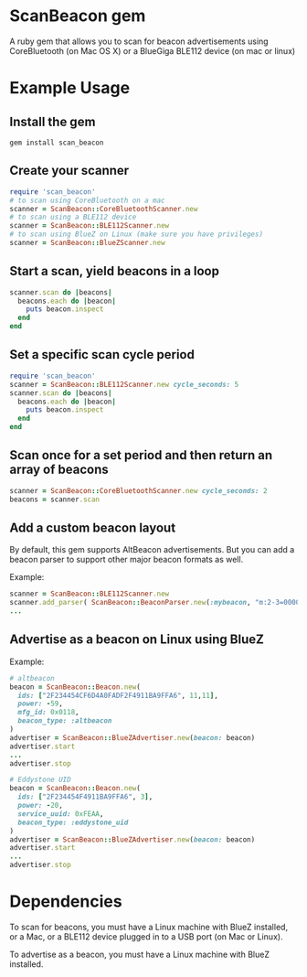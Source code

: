 # ScanBeacon gem

A ruby gem that allows you to scan for beacon advertisements using CoreBluetooth (on Mac OS X) or a BlueGiga BLE112 device (on mac or linux)

# Example Usage

## Install the gem
```
gem install scan_beacon
```

## Create your scanner
``` ruby
require 'scan_beacon'
# to scan using CoreBluetooth on a mac
scanner = ScanBeacon::CoreBluetoothScanner.new
# to scan using a BLE112 device
scanner = ScanBeacon::BLE112Scanner.new
# to scan using BlueZ on Linux (make sure you have privileges)
scanner = ScanBeacon::BlueZScanner.new
```

## Start a scan, yield beacons in a loop
``` ruby
scanner.scan do |beacons|
  beacons.each do |beacon|
    puts beacon.inspect
  end
end
```

## Set a specific scan cycle period
``` ruby
require 'scan_beacon'
scanner = ScanBeacon::BLE112Scanner.new cycle_seconds: 5
scanner.scan do |beacons|
  beacons.each do |beacon|
    puts beacon.inspect
  end
end
```

## Scan once for a set period and then return an array of beacons
``` ruby
scanner = ScanBeacon::CoreBluetoothScanner.new cycle_seconds: 2
beacons = scanner.scan
```

## Add a custom beacon layout
By default, this gem supports AltBeacon advertisements.  But you can add a beacon parser to support other major beacon formats as well.

Example:
``` ruby
scanner = ScanBeacon::BLE112Scanner.new
scanner.add_parser( ScanBeacon::BeaconParser.new(:mybeacon, "m:2-3=0000,i:4-19,i:20-21,i:22-23,p:24-24") )
...
```

## Advertise as a beacon on Linux using BlueZ
Example:
``` ruby
# altbeacon
beacon = ScanBeacon::Beacon.new(
  ids: ["2F234454CF6D4A0FADF2F4911BA9FFA6", 11,11],
  power: -59,
  mfg_id: 0x0118,
  beacon_type: :altbeacon
)
advertiser = ScanBeacon::BlueZAdvertiser.new(beacon: beacon)
advertiser.start
...
advertiser.stop

# Eddystone UID
beacon = ScanBeacon::Beacon.new(
  ids: ["2F234454F4911BA9FFA6", 3],
  power: -20,
  service_uuid: 0xFEAA,
  beacon_type: :eddystone_uid
)
advertiser = ScanBeacon::BlueZAdvertiser.new(beacon: beacon)
advertiser.start
...
advertiser.stop
```


# Dependencies
To scan for beacons, you must have a Linux machine with BlueZ installed, or a Mac, or a BLE112 device plugged in to a USB port (on Mac or Linux).

To advertise as a beacon, you must have a Linux machine with BlueZ installed.

